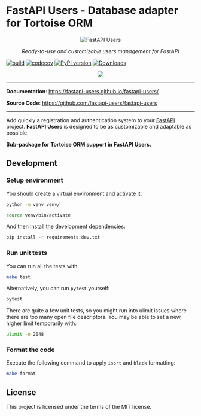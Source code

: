# FastAPI Users - Database adapter for Tortoise ORM

<p align="center">
  <img src="https://raw.githubusercontent.com/frankie567/fastapi-users/master/logo.svg?sanitize=true" alt="FastAPI Users">
</p>

<p align="center">
    <em>Ready-to-use and customizable users management for FastAPI</em>
</p>

[![build](https://github.com/fastapi-users/fastapi-users-db-tortoise/workflows/Build/badge.svg)](https://github.com/fastapi-users/fastapi-users/actions)
[![codecov](https://codecov.io/gh/fastapi-users/fastapi-users-db-tortoise/branch/master/graph/badge.svg)](https://codecov.io/gh/fastapi-users/fastapi-users-db-tortoise)
[![PyPI version](https://badge.fury.io/py/fastapi-users-db-tortoise.svg)](https://badge.fury.io/py/fastapi-users-db-tortoise)
[![Downloads](https://pepy.tech/badge/fastapi-users-db-tortoise)](https://pepy.tech/project/fastapi-users-db-tortoise)
<p align="center">
<a href="https://github.com/sponsors/frankie567"><img src="https://md-btn.deta.dev/button.svg?text=Buy%20me%20a%20coffee%20%E2%98%95%EF%B8%8F&bg=ef4444&w=200&px=40"></a>
</p>

---

**Documentation**: <a href="https://fastapi-users.github.io/fastapi-users/" target="_blank">https://fastapi-users.github.io/fastapi-users/</a>

**Source Code**: <a href="https://github.com/fastapi-users/fastapi-users" target="_blank">https://github.com/fastapi-users/fastapi-users</a>

---

Add quickly a registration and authentication system to your [FastAPI](https://fastapi.tiangolo.com/) project. **FastAPI Users** is designed to be as customizable and adaptable as possible.

**Sub-package for Tortoise ORM support in FastAPI Users.**

## Development

### Setup environment

You should create a virtual environment and activate it:

```bash
python -m venv venv/
```

```bash
source venv/bin/activate
```

And then install the development dependencies:

```bash
pip install -r requirements.dev.txt
```

### Run unit tests

You can run all the tests with:

```bash
make test
```

Alternatively, you can run `pytest` yourself:

```bash
pytest
```

There are quite a few unit tests, so you might run into ulimit issues where there are too many open file descriptors. You may be able to set a new, higher limit temporarily with:

```bash
ulimit -n 2048
```

### Format the code

Execute the following command to apply `isort` and `black` formatting:

```bash
make format
```

## License

This project is licensed under the terms of the MIT license.
